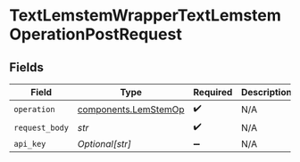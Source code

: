 # TextLemstemWrapperTextLemstemOperationPostRequest


## Fields

| Field                                                        | Type                                                         | Required                                                     | Description                                                  |
| ------------------------------------------------------------ | ------------------------------------------------------------ | ------------------------------------------------------------ | ------------------------------------------------------------ |
| `operation`                                                  | [components.LemStemOp](../../models/components/lemstemop.md) | :heavy_check_mark:                                           | N/A                                                          |
| `request_body`                                               | *str*                                                        | :heavy_check_mark:                                           | N/A                                                          |
| `api_key`                                                    | *Optional[str]*                                              | :heavy_minus_sign:                                           | N/A                                                          |